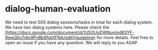 # dialog-human-evaluation

We need to test 500 dialog sessions/tasks in total for each dialog system. We have two dialog systems here. Please check the [https://docs.google.com/document/d/1U5OUoDWNunlodB3YF-9jeeQllo7rAn9PyBb6fgtXFNA/edit](guideline) for more details. Feel free to open an issue if you have any question. We will reply to you ASAP.
